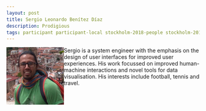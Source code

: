```yaml
---
layout: post
title: Sergio Leonardo Benítez Díaz
description: Prodigious
tags: participant participant-local stockholm-2018-people stockholm-2018-participant
---
```

<img align="left" width="150" height="150" src="/assets/people/benitez-diaz_sergio_leonardo.jpg" alt="Sergio Leonardo Benítez Díaz"/>Sergio is a system engineer with the emphasis on the design of user interfaces for improved user experiences. His work focussed on improved human-machine interactions and novel tools for data visualisation. His interests include football, tennis and travel.  

<a href="https://github.com/suabochica" title="GitHub" target="_blank" rel="noopener">
  <i class="fa fa-github fa-2x" style="color:#4FB3A9"></i>
</a>
